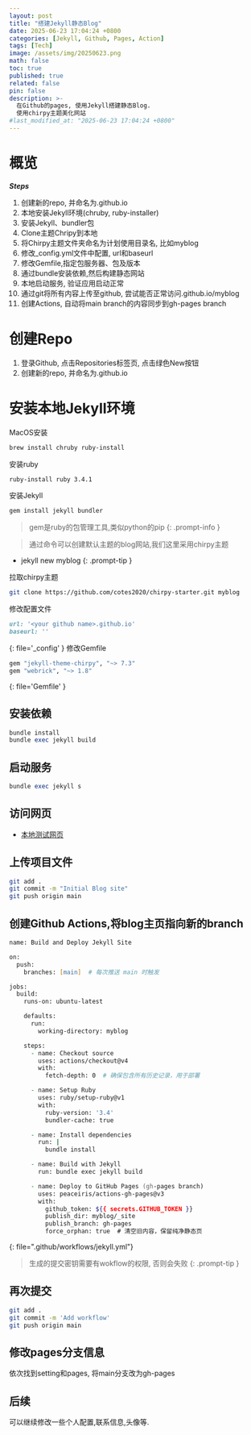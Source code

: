 ```yaml
---
layout: post
title: "搭建Jekyll静态Blog"
date: 2025-06-23 17:04:24 +0800
categories: [Jekyll, Github, Pages, Action]
tags: [Tech]
image: /assets/img/20250623.png
math: false
toc: true
published: true
related: false
pin: false
description: >-
  在Github的pages, 使用Jekyll搭建静态Blog.
  使用chirpy主题美化网站
#last_modified_at: "2025-06-23 17:04:24 +0800"
---
```


# 概览
***Steps***
  1. 创建新的repo, 并命名为<your github name>.github.io
  2. 本地安装Jekyll环境(chruby, ruby-installer)
  3. 安装Jekyll、bundler包
  4. Clone主题Chripy到本地
  5. 将Chirpy主题文件夹命名为计划使用目录名, 比如myblog
  6. 修改_config.yml文件中配置, url和baseurl
  7. 修改Gemfile,指定包服务器、包及版本
  8. 通过bundle安装依赖,然后构建静态网站
  9. 本地启动服务, 验证应用启动正常
  10. 通过git将所有内容上传至github, 尝试能否正常访问<your github name>.github.io/myblog
  11. 创建Actions, 自动将main branch的内容同步到gh-pages branch

# 创建Repo
1. 登录Github, 点击Repositories标签页, 点击绿色New按钮
2. 创建新的repo, 并命名为<your github name>.github.io

# 安装本地Jekyll环境
MacOS安装
```zsh
brew install chruby ruby-install
```
安装ruby
```zsh
ruby-install ruby 3.4.1
```
安装Jekyll
```ruby
gem install jekyll bundler
```

>gem是ruby的包管理工具,类似python的pip
{: .prompt-info }

>通过命令可以创建默认主题的blog网站,我们这里采用chirpy主题
* jekyll new myblog
{: .prompt-tip }

拉取chirpy主题
```zsh
git clone https://github.com/cotes2020/chirpy-starter.git myblog
```
修改配置文件
```ruby
url: '<your github name>.github.io'
baseurl: ''
```
{: file='_config' }
修改Gemfile
```ruby
gem "jekyll-theme-chirpy", "~> 7.3"
gem "webrick", "~> 1.8"
```
{: file='Gemfile' }

## 安装依赖
```ruby
bundle install
bundle exec jekyll build
```

## 启动服务
```ruby
bundle exec jekyll s
```

## 访问网页
- [本地测试网页](http://127.0.0.1:4000)

## 上传项目文件
```zsh
git add .
git commit -m "Initial Blog site"
git push origin main
```

## 创建Github Actions,将blog主页指向新的branch

```zsh
name: Build and Deploy Jekyll Site

on:
  push:
    branches: [main]  # 每次推送 main 时触发

jobs:
  build:
    runs-on: ubuntu-latest

    defaults:
      run:
        working-directory: myblog

    steps:
      - name: Checkout source
        uses: actions/checkout@v4
        with:
          fetch-depth: 0  # 确保包含所有历史记录，用于部署

      - name: Setup Ruby
        uses: ruby/setup-ruby@v1
        with:
          ruby-version: '3.4'
          bundler-cache: true

      - name: Install dependencies
        run: |
          bundle install

      - name: Build with Jekyll
        run: bundle exec jekyll build

      - name: Deploy to GitHub Pages (gh-pages branch)
        uses: peaceiris/actions-gh-pages@v3
        with:
          github_token: ${{ secrets.GITHUB_TOKEN }}
          publish_dir: myblog/_site
          publish_branch: gh-pages
          force_orphan: true  # 清空旧内容，保留纯净静态页
```
{: file=".github/workflows/jekyll.yml"}
>生成的提交密钥需要有wokflow的权限, 否则会失败
{: .prompt-tip }

## 再次提交
```zsh
git add .
git commit -m 'Add workflow'
git push origin main
```

## 修改pages分支信息
依次找到setting和pages, 将main分支改为gh-pages

## 后续
可以继续修改一些个人配置,联系信息,头像等.
